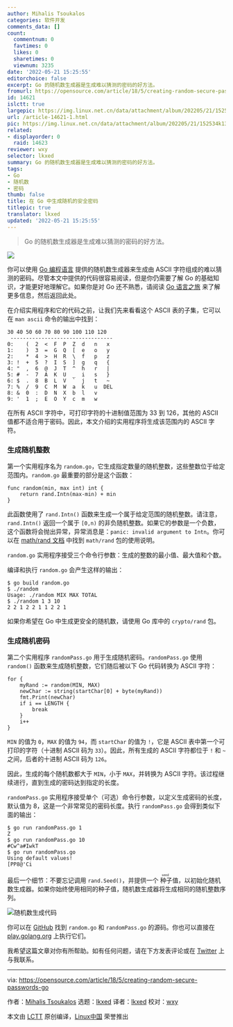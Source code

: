 ```yaml
---
author: Mihalis Tsoukalos
categories: 软件开发
comments_data: []
count:
  commentnum: 0
  favtimes: 0
  likes: 0
  sharetimes: 0
  viewnum: 3235
date: '2022-05-21 15:25:55'
editorchoice: false
excerpt: Go 的随机数生成器是生成难以猜测的密码的好方法。
fromurl: https://opensource.com/article/18/5/creating-random-secure-passwords-go
id: 14621
islctt: true
largepic: https://img.linux.net.cn/data/attachment/album/202205/21/152534k13a1wly39fuywu2.jpg
url: /article-14621-1.html
pic: https://img.linux.net.cn/data/attachment/album/202205/21/152534k13a1wly39fuywu2.jpg.thumb.jpg
related:
- displayorder: 0
  raid: 14623
reviewer: wxy
selector: lkxed
summary: Go 的随机数生成器是生成难以猜测的密码的好方法。
tags:
- Go
- 随机数
- 密码
thumb: false
title: 在 Go 中生成随机的安全密码
titlepic: true
translator: lkxed
updated: '2022-05-21 15:25:55'
---
```



> 
> Go 的随机数生成器是生成难以猜测的密码的好方法。
> 
> 
> 


![](/data/attachment/album/202205/21/152534k13a1wly39fuywu2.jpg)


你可以使用 [Go 编程语言](https://golang.org/) 提供的随机数生成器来生成由 ASCII 字符组成的难以猜测的密码。尽管本文中提供的代码很容易阅读，但是你仍需要了解 Go 的基础知识，才能更好地理解它。如果你是对 Go 还不熟悉，请阅读 [Go 语言之旅](https://tour.golang.org/welcome/1) 来了解更多信息，然后返回此处。


在介绍实用程序和它的代码之前，让我们先来看看这个 ASCII 表的子集，它可以在 `man ascii` 命令的输出中找到：



```
30 40 50 60 70 80 90 100 110 120
 ---------------------------------
0:    (  2  <  F  P  Z  d   n   x
1:    )  3  =  G  Q  [  e   o   y
2:    *  4  >  H  R  \  f   p   z
3: !  +  5  ?  I  S  ]  g   q   {
4: "  ,  6  @  J  T  ^  h   r   |
5: #  -  7  A  K  U  _  i   s   }
6: $  .  8  B  L  V  `  j   t   ~
7: %  /  9  C  M  W  a  k   u  DEL
8: &  0  :  D  N  X  b  l   v
9: '  1  ;  E  O  Y  c  m   w

```

在所有 ASCII 字符中，可打印字符的十进制值范围为 33 到 126，其他的 ASCII 值都不适合用于密码。因此，本文介绍的实用程序将生成该范围内的 ASCII 字符。


### 生成随机整数


第一个实用程序名为 `random.go`，它生成指定数量的随机整数，这些整数位于给定范围内。`random.go` 最重要的部分是这个函数：



```
func random(min, max int) int {
    return rand.Intn(max-min) + min
}

```

此函数使用了 `rand.Intn()` 函数来生成一个属于给定范围的随机整数。请注意，`rand.Intn()` 返回一个属于 `[0,n)` 的非负随机整数。如果它的参数是一个负数，这个函数将会抛出异常，异常消息是：`panic: invalid argument to Intn`。你可以在 [math/rand 文档](https://golang.org/pkg/math/rand/) 中找到 `math/rand` 包的使用说明。


`random.go` 实用程序接受三个命令行参数：生成的整数的最小值、最大值和个数。


编译和执行 `random.go` 会产生这样的输出：



```
$ go build random.go
$ ./random
Usage: ./random MIX MAX TOTAL
$ ./random 1 3 10
2 2 1 2 2 1 1 2 2 1

```

如果你希望在 Go 中生成更安全的随机数，请使用 Go 库中的 `crypto/rand` 包。


### 生成随机密码


第二个实用程序 `randomPass.go` 用于生成随机密码。`randomPass.go` 使用 `random()` 函数来生成随机整数，它们随后被以下 Go 代码转换为 ASCII 字符：



```
for {
    myRand := random(MIN, MAX)
    newChar := string(startChar[0] + byte(myRand))
    fmt.Print(newChar)
    if i == LENGTH {
        break
    }
    i++
}

```

`MIN` 的值为 `0`，`MAX` 的值为 `94`，而 `startChar` 的值为 `!`，它是 ASCII 表中第一个可打印的字符（十进制 ASCII 码为 `33`）。因此，所有生成的 ASCII 字符都位于 `!` 和 `~` 之间，后者的十进制 ASCII 码为 `126`。


因此，生成的每个随机数都大于 `MIN`，小于 `MAX`，并转换为 ASCII 字符。该过程继续进行，直到生成的密码达到指定的长度。


`randomPass.go` 实用程序接受单个（可选）命令行参数，以定义生成密码的长度，默认值为 8，这是一个非常常见的密码长度。执行 `randomPass.go` 会得到类似下面的输出：



```
$ go run randomPass.go 1
Z
$ go run randomPass.go 10
#Cw^a#IwkT
$ go run randomPass.go
Using default values!
[PP8@'Ci

```

最后一个细节：不要忘记调用 `rand.Seed()`，并提供一个<ruby> 种子 <rt>  seed </rt></ruby>值，以初始化随机数生成器。如果你始终使用相同的种子值，随机数生成器将生成相同的随机整数序列。


![随机数生成代码](/data/attachment/album/202205/21/152556qxmmdcopd13313pc.png)


你可以在 [GitHub](https://github.com/mactsouk/opensource.com) 找到 `random.go` 和 `randomPass.go` 的源码。你也可以直接在 [play.golang.org](https://play.golang.org/) 上执行它们。


我希望这篇文章对你有所帮助。如有任何问题，请在下方发表评论或在 [Twitter](https://twitter.com/mactsouk) 上与我联系。




---


via: <https://opensource.com/article/18/5/creating-random-secure-passwords-go>


作者：[Mihalis Tsoukalos](https://opensource.com/users/mtsouk) 选题：[lkxed](https://github.com/lkxed) 译者：[lkxed](https://github.com/lkxed) 校对：[wxy](https://github.com/wxy)


本文由 [LCTT](https://github.com/LCTT/TranslateProject) 原创编译，[Linux中国](https://linux.cn/) 荣誉推出